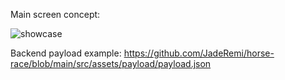 Main screen concept:

![showcase](public/images/showcase.gif)

Backend payload example:
https://github.com/JadeRemi/horse-race/blob/main/src/assets/payload/payload.json